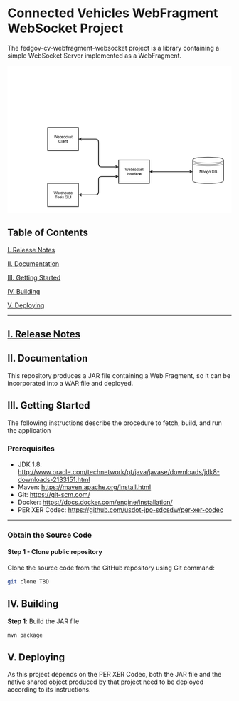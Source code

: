 # Connected Vehicles WebFragment WebSocket Project

The fedgov-cv-webfragment-websocket project is a library containing a simple WebSocket Server implemented as a WebFragment.

![Diagram](doc/images/fedgov-cv-webapp-websocket-diagram.png)

<a name="toc"/>

## Table of Contents

[I. Release Notes](#release-notes)

[II. Documentation](#documentation)

[III. Getting Started](#getting-started)

[IV. Building](#building)

[V. Deploying](#deploying)

---

<a name="release-notes" id="release-notes"/>

## [I. Release Notes](ReleaseNotes.md)

<a name="documentation"/>

## II. Documentation

This repository produces a JAR file containing a Web Fragment, so it can be incorporated into a WAR file and deployed.

<a name="getting-started"/>

## III. Getting Started

The following instructions describe the procedure to fetch, build, and run the application

### Prerequisites
* JDK 1.8: http://www.oracle.com/technetwork/pt/java/javase/downloads/jdk8-downloads-2133151.html
* Maven: https://maven.apache.org/install.html
* Git: https://git-scm.com/
* Docker: https://docs.docker.com/engine/installation/
* PER XER Codec: https://github.com/usdot-jpo-sdcsdw/per-xer-codec

---
### Obtain the Source Code

#### Step 1 - Clone public repository

Clone the source code from the GitHub repository using Git command:

```bash
git clone TBD
```

<a name="building"/>

## IV. Building

**Step 1**: Build the JAR file

```bash
mvn package
```

<a name="deploying"/>

## V. Deploying

As this project depends on the PER XER Codec, both the JAR file and the native shared object produced by that project need to be deployed according to its instructions. 

</a>